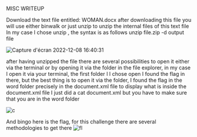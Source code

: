 MISC WRITEUP

Download the text file entitled: WOMAN.docx
after downloading this file you will use either binwalk or just unzip to unzip the internal files of this text file
In my case I chose unzip , the syntax is as follows
unzip file.zip -d output file

![Capture d'écran 2022-12-08 16:40:31](https://user-images.githubusercontent.com/96654079/206462241-a639ca67-7fc8-4fae-b8c8-3b66d9ed3072.png)

after having unzipped the file there are several possibilities to open it either via the terminal or by opening it via the folder in the file explorer, in my case I open it via your terminal, the first folder I I chose open I found the flag in there, but the best thing is to open it via the folder, I found the flag in the word folder precisely in the document.xml file
to display what is inside the document.xml file I just did a cat document.xml but you have to make sure that you are in the word folder

![c](https://user-images.githubusercontent.com/96654079/206465689-f740f129-cfc4-42b8-8543-90e44eec4189.png)

And bingo here is the flag, for this challenge there are several methodologies to get there
![fl](https://user-images.githubusercontent.com/96654079/206466295-b7e514f1-011d-4a46-b65a-80cc440beb1e.png)
